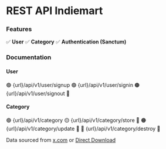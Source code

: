 # REST API Indiemart
### Features
✅ **User**
✅ **Category**
✅ **Authentication (Sanctum)**

### Documentation
#### User
🟢 {url}/api/v1/user/signup
🟢 {url}/api/v1/user/signin
🟠 {url}/api/v1/user/signout 🔰
#### Category
🟢 {url}/api/v1/category
🟡 {url}/api/v1/category/store 🔰
🟠 {url}/api/v1/category/update 🔰
🔴 {url}/api/v1/category/destroy 🔰

Data sourced from [x.com](https://x.com/BukanYahya/status/1764683491730772018?t=L1Kiq8cT0Hc_8qpmUoEBHg&s=19) or [Direct Download](http://194.233.94.36/indiemart.db)